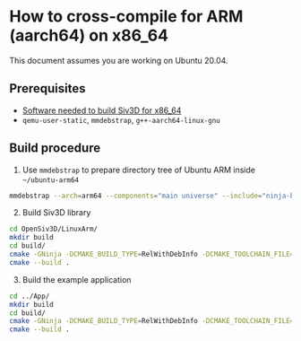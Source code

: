 # How to cross-compile for ARM (aarch64) on x86_64
This document assumes you are working on Ubuntu 20.04.

## Prerequisites
- [Software needed to build Siv3D for x86_64](https://github.com/Siv3D/OpenSiv3D/blob/main/.github/workflows/ci.yml#L26-L49)
- `qemu-user-static`, `mmdebstrap`, `g++-aarch64-linux-gnu`

## Build procedure
1. Use `mmdebstrap` to prepare directory tree of Ubuntu ARM inside `~/ubuntu-arm64`
```sh
mmdebstrap --arch=arm64 --components="main universe" --include="ninja-build,libasound2-dev,libavcodec-dev,libavformat-dev,libavutil-dev,libboost-dev,libcurl4-openssl-dev,libgtk-3-dev,libgif-dev,libglu1-mesa-dev,libharfbuzz-dev,libmpg123-dev,libopencv-dev,libopus-dev,libopusfile-dev,libsoundtouch-dev,libswresample-dev,libtiff-dev,libturbojpeg0-dev,libvorbis-dev,libwebp-dev,libxft-dev,uuid-dev,xorg-dev" focal ~/ubuntu-arm64 http://jp.archive.ubuntu.com/ports/
```
2. Build Siv3D library
```sh
cd OpenSiv3D/LinuxArm/
mkdir build
cd build/
cmake -GNinja -DCMAKE_BUILD_TYPE=RelWithDebInfo -DCMAKE_TOOLCHAIN_FILE=../aarch64-cross.cmake ..
cmake --build .
```
3. Build the example application
```sh
cd ../App/
mkdir build
cd build/
cmake -GNinja -DCMAKE_BUILD_TYPE=RelWithDebInfo -DCMAKE_TOOLCHAIN_FILE=../../aarch64-cross.cmake ..
cmake --build .
```
